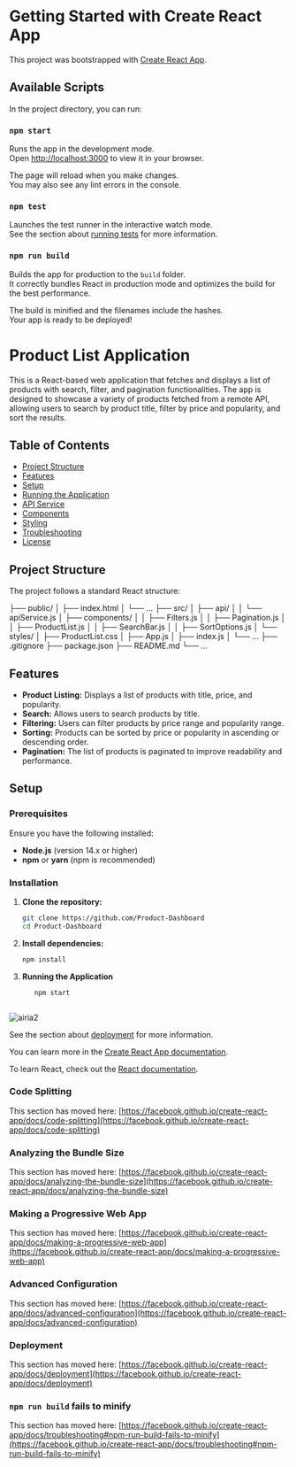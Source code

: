 # Getting Started with Create React App

This project was bootstrapped with [Create React App](https://github.com/facebook/create-react-app).

## Available Scripts

In the project directory, you can run:

### `npm start`

Runs the app in the development mode.\
Open [http://localhost:3000](http://localhost:3000) to view it in your browser.

The page will reload when you make changes.\
You may also see any lint errors in the console.

### `npm test`

Launches the test runner in the interactive watch mode.\
See the section about [running tests](https://facebook.github.io/create-react-app/docs/running-tests) for more information.

### `npm run build`

Builds the app for production to the `build` folder.\
It correctly bundles React in production mode and optimizes the build for the best performance.

The build is minified and the filenames include the hashes.\
Your app is ready to be deployed!
# Product List Application

This is a React-based web application that fetches and displays a list of products with search, filter, and pagination functionalities. The app is designed to showcase a variety of products fetched from a remote API, allowing users to search by product title, filter by price and popularity, and sort the results.

## Table of Contents

- [Project Structure](#project-structure)
- [Features](#features)
- [Setup](#setup)
- [Running the Application](#running-the-application)
- [API Service](#api-service)
- [Components](#components)
- [Styling](#styling)
- [Troubleshooting](#troubleshooting)
- [License](#license)

## Project Structure

The project follows a standard React structure:

├── public/ │ ├── index.html │ └── ... ├── src/ │ ├── api/ │ │ └── apiService.js │ ├── components/ │ │ ├── Filters.js │ │ ├── Pagination.js │ │ ├── ProductList.js │ │ ├── SearchBar.js │ │ ├── SortOptions.js │ └── styles/ │ ├── ProductList.css │ ├── App.js │ ├── index.js │ └── ... ├── .gitignore ├── package.json ├── README.md └── ...


## Features

- **Product Listing:** Displays a list of products with title, price, and popularity.
- **Search:** Allows users to search products by title.
- **Filtering:** Users can filter products by price range and popularity range.
- **Sorting:** Products can be sorted by price or popularity in ascending or descending order.
- **Pagination:** The list of products is paginated to improve readability and performance.

## Setup

### Prerequisites

Ensure you have the following installed:

- **Node.js** (version 14.x or higher)
- **npm** or **yarn** (npm is recommended)

### Installation

1. **Clone the repository:**

   ```bash
   git clone https://github.com/Product-Dashboard
   cd Product-Dashboard

2. **Install dependencies:**
   
   ```bash
   npm install

4. **Running the Application**
   
   ```bash
      npm start



![airia2](https://github.com/user-attachments/assets/df896424-6756-4361-8038-88b58b0786f4)


See the section about [deployment](https://facebook.github.io/create-react-app/docs/deployment) for more information.


You can learn more in the [Create React App documentation](https://facebook.github.io/create-react-app/docs/getting-started).

To learn React, check out the [React documentation](https://reactjs.org/).

### Code Splitting

This section has moved here: [https://facebook.github.io/create-react-app/docs/code-splitting](https://facebook.github.io/create-react-app/docs/code-splitting)

### Analyzing the Bundle Size

This section has moved here: [https://facebook.github.io/create-react-app/docs/analyzing-the-bundle-size](https://facebook.github.io/create-react-app/docs/analyzing-the-bundle-size)

### Making a Progressive Web App

This section has moved here: [https://facebook.github.io/create-react-app/docs/making-a-progressive-web-app](https://facebook.github.io/create-react-app/docs/making-a-progressive-web-app)

### Advanced Configuration

This section has moved here: [https://facebook.github.io/create-react-app/docs/advanced-configuration](https://facebook.github.io/create-react-app/docs/advanced-configuration)

### Deployment

This section has moved here: [https://facebook.github.io/create-react-app/docs/deployment](https://facebook.github.io/create-react-app/docs/deployment)

### `npm run build` fails to minify

This section has moved here: [https://facebook.github.io/create-react-app/docs/troubleshooting#npm-run-build-fails-to-minify](https://facebook.github.io/create-react-app/docs/troubleshooting#npm-run-build-fails-to-minify)
